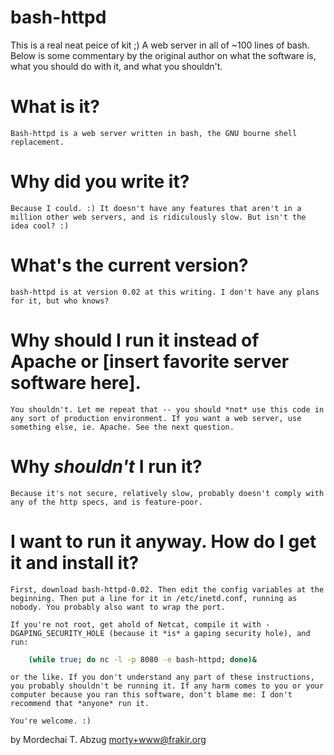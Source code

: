bash-httpd
==========

This is a real neat peice of kit ;) A web server in all of ~100 lines of bash.
Below is some commentary by the original author on what the software is, what
you should do with it, and what you shouldn't.

# What is it?
    Bash-httpd is a web server written in bash, the GNU bourne shell replacement. 
# Why did you write it?
    Because I could. :) It doesn't have any features that aren't in a million other web servers, and is ridiculously slow. But isn't the idea cool? :) 
# What's the current version?
    bash-httpd is at version 0.02 at this writing. I don't have any plans for it, but who knows? 
# Why should I run it instead of Apache or [insert favorite server software here].
    You shouldn't. Let me repeat that -- you should *not* use this code in any sort of production environment. If you want a web server, use something else, ie. Apache. See the next question. 
# Why *shouldn't* I run it?
    Because it's not secure, relatively slow, probably doesn't comply with any of the http specs, and is feature-poor. 
# I want to run it anyway. How do I get it and install it?
    First, download bash-httpd-0.02. Then edit the config variables at the beginning. Then put a line for it in /etc/inetd.conf, running as nobody. You probably also want to wrap the port.

    If you're not root, get ahold of Netcat, compile it with -DGAPING_SECURITY_HOLE (because it *is* a gaping security hole), and run:
```bash
    (while true; do nc -l -p 8080 -e bash-httpd; done)&
   ```

    or the like. If you don't understand any part of these instructions, you probably shouldn't be running it. If any harm comes to you or your computer because you ran this software, don't blame me: I don't recommend that *anyone* run it.

    You're welcome. :) 

by Mordechai T. Abzug <morty+www@frakir.org> 
